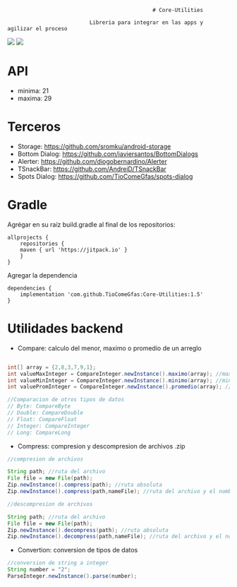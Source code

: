                                                   # Core-Utilities
                                                  
                              Libreria para integrar en las apps y agilizar el proceso
                              

<a target="_blank" href="https://android-arsenal.com/api?level=21"><img src="https://img.shields.io/badge/API-21%2B-orange.svg"></a>
[![](https://jitpack.io/v/TioComeGfas/Core-Utilities.svg)](https://jitpack.io/#TioComeGfas/Core-Utilities)
                              
# API

+ minima: 21 
+ maxima: 29

# Terceros

+ Storage: https://github.com/sromku/android-storage
+ Bottom Dialog: https://github.com/javiersantos/BottomDialogs
+ Alerter: https://github.com/diogobernardino/Alerter
+ TSnackBar: https://github.com/AndreiD/TSnackBar
+ Spots Dialog: https://github.com/TioComeGfas/spots-dialog

# Gradle

Agrégar en su raíz build.gradle al final de los repositorios:

```Gradle
allprojects {
    repositories {
	maven { url 'https://jitpack.io' }
    }
}
```

Agregar la dependencia

```Gradle
dependencies {
    implementation 'com.github.TioComeGfas:Core-Utilities:1.5'
}
```

# Utilidades backend

+ Compare: calculo del menor, maximo o promedio de un arreglo

```Java

int[] array = {2,8,3,7,9,1};
int valueMaxInteger = CompareInteger.newInstance().maximo(array); //maximo de un arreglo
int valueMinInteger = CompareInteger.newInstance().minimo(array); //minimo de un arreglo
int valuePromInteger = CompareInteger.newInstance().promedio(array); //promedio de un arreglo

//Comparacion de otros tipos de datos
// Byte: CompareByte
// Double: CompareDouble
// Float: CompareFloat
// Integer: CompareInteger
// Long: CompareLong
```

+ Compress: compresion y descompresion de archivos .zip

```Java
//compresion de archivos

String path; //ruta del archivo
File file = new File(path);
Zip.newInstance().compress(path); //ruta absoluta
Zip.newInstance().compress(path,nameFile); //ruta del archivo y el nombre del archivo a comprimir

//descompresion de archivos

String path; //ruta del archivo
File file = new File(path);
Zip.newInstance().decompress(path); //ruta absoluta
Zip.newInstance().decompress(path,nameFile); //ruta del archivo y el nombre del archivo a comprimir
```

+ Convertion: conversion de tipos de datos

```Java
//conversion de string a integer
String number = "2";
ParseInteger.newInstance().parse(number);



```




